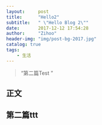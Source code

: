 ```yaml
---
layout:     post
title:      "Hello2"
subtitle:   " \"Hello Blog 2\""
date:       2017-12-12 17:54:28
author:     "Zihoo"
header-img: "img/post-bg-2017.jpg"
catalog: true
tags:
    - 生活
---
```


> “第二篇Test ”


## 正文
第二篇ttt
---
